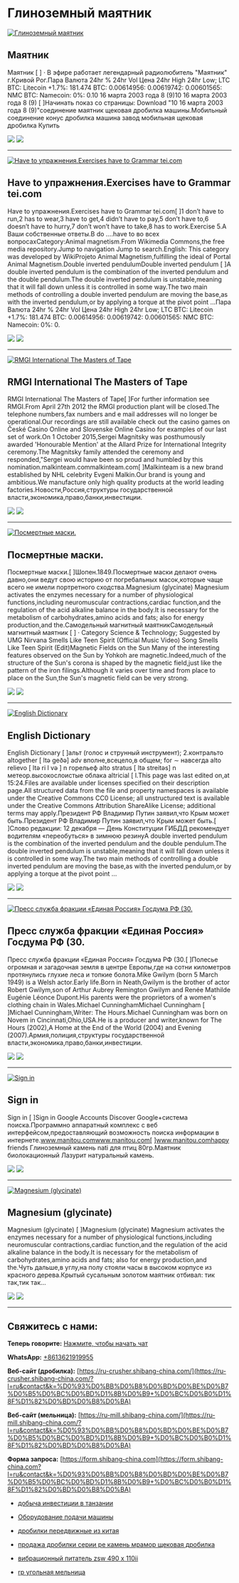 # Глиноземный маятник

<a href="https://swt.shibang-china.com/?l=ru&img&k=%D0%93%D0%BB%D0%B8%D0%BD%D0%BE%D0%B7%D0%B5%D0%BC%D0%BD%D1%8B%D0%B9+%D0%BC%D0%B0%D1%8F%D1%82%D0%BD%D0%B8%D0%BA" target="_blank">![Глиноземный маятник](http://static.shibang-china.com/all-800x300/1258.jpg)</a>

## Маятник
Маятник [ ]&nbsp;&#0183;&#32;В эфире работает легендарный радиолюбитель &quot;Маятник&quot; г.Кривой Рог.Пара Валюта 24hr % 24hr Vol Цена 24hr High 24hr Low; LTC BTC: Litecoin +1.7%: 181.474 BTC: 0.00614956: 0.00619742: 0.00601565: NMC BTC: Namecoin: 0%: 0.10 16 марта 2003 года 8 (9)10 16 марта 2003 года 8 (9) [ ]Начинать показ со страницы: Download &quot;10 16 марта 2003 года 8 (9)&quot;соединение маятник щековая дробилка машины.Мобильный соединение конус дробилка машина завод мобильная щековая дробилка Купить


<a href="https://whatsapp.shibangsoft.com/WhatsApp.php" target="_blank" title="WhatsApp">![](http://static.shibang-china.com/icon/whatsapp.png)</a> <a href="https://swt.shibang-china.com/?l=ru&icon&k=%D0%93%D0%BB%D0%B8%D0%BD%D0%BE%D0%B7%D0%B5%D0%BC%D0%BD%D1%8B%D0%B9+%D0%BC%D0%B0%D1%8F%D1%82%D0%BD%D0%B8%D0%BA" target="_blank">![](http://static.shibang-china.com/icon/chat-ru.png)</a>

---

<a href="https://swt.shibang-china.com/?l=ru&img&k=%D0%93%D0%BB%D0%B8%D0%BD%D0%BE%D0%B7%D0%B5%D0%BC%D0%BD%D1%8B%D0%B9+%D0%BC%D0%B0%D1%8F%D1%82%D0%BD%D0%B8%D0%BA" target="_blank">![Have to упражнения.Exercises have to Grammar tei.com](http://static.shibang-china.com/all-800x300/850.jpg)</a>

## Have to упражнения.Exercises have to Grammar tei.com
Have to упражнения.Exercises have to Grammar tei.com[ ]1 don’t have to run,2 has to wear,3 have to get,4 didn’t have to pay,5 don’t have to,6 doesn’t have to hurry,7 don’t won’t have to take,8 has to work.Exercise 5.А Ваши собственные ответы.В do ….have to во всех вопросахCategory:Animal magnetism.From Wikimedia Commons,the free media repository.Jump to navigation Jump to search.English: This category was developed by WikiProjeto Animal Magnetism,fulfilling the ideal of Portal Animal Magnetism.Double inverted pendulumDouble inverted pendulum [ ]A double inverted pendulum is the combination of the inverted pendulum and the double pendulum.The double inverted pendulum is unstable,meaning that it will fall down unless it is controlled in some way.The two main methods of controlling a double inverted pendulum are moving the base,as with the inverted pendulum,or by applying a torque at the pivot point …Пара Валюта 24hr % 24hr Vol Цена 24hr High 24hr Low; LTC BTC: Litecoin +1.7%: 181.474 BTC: 0.00614956: 0.00619742: 0.00601565: NMC BTC: Namecoin: 0%: 0.


<a href="https://whatsapp.shibangsoft.com/WhatsApp.php" target="_blank" title="WhatsApp">![](http://static.shibang-china.com/icon/whatsapp.png)</a> <a href="https://swt.shibang-china.com/?l=ru&icon&k=%D0%93%D0%BB%D0%B8%D0%BD%D0%BE%D0%B7%D0%B5%D0%BC%D0%BD%D1%8B%D0%B9+%D0%BC%D0%B0%D1%8F%D1%82%D0%BD%D0%B8%D0%BA" target="_blank">![](http://static.shibang-china.com/icon/chat-ru.png)</a>

---

<a href="https://swt.shibang-china.com/?l=ru&img&k=%D0%93%D0%BB%D0%B8%D0%BD%D0%BE%D0%B7%D0%B5%D0%BC%D0%BD%D1%8B%D0%B9+%D0%BC%D0%B0%D1%8F%D1%82%D0%BD%D0%B8%D0%BA" target="_blank">![RMGI International The Masters of Tape](http://static.shibang-china.com/all-800x300/564.jpg)</a>

## RMGI International The Masters of Tape
RMGI International The Masters of Tape[ ]For further information see RMGI.From April 27th 2012 the RMGI production plant will be closed.The telephone numbers,fax numbers and e mail addresses will no longer be operational.Our recordings are still available check out the casino games on Česk&#233; Casino Online and Slovenske Online Casino for examples of our last set of work.On 1 October 2015,Sergei Magnitsky was posthumously awarded 'Honourable Mention' at the Allard Prize for International Integrity ceremony.The Magnitsky family attended the ceremony and responded,&quot;Sergei would have been so proud and humbled by this nomination.malkinteam.commalkinteam.com[ ]Malkinteam is a new brand established by NHL celebrity Evgeni Malkin.Our brand is young and ambitious.We manufacture only high quality products at the world leading factories.Новости,Россия,структуры государственной власти,экономика,право,банки,инвестиции.


<a href="https://whatsapp.shibangsoft.com/WhatsApp.php" target="_blank" title="WhatsApp">![](http://static.shibang-china.com/icon/whatsapp.png)</a> <a href="https://swt.shibang-china.com/?l=ru&icon&k=%D0%93%D0%BB%D0%B8%D0%BD%D0%BE%D0%B7%D0%B5%D0%BC%D0%BD%D1%8B%D0%B9+%D0%BC%D0%B0%D1%8F%D1%82%D0%BD%D0%B8%D0%BA" target="_blank">![](http://static.shibang-china.com/icon/chat-ru.png)</a>

---

<a href="https://swt.shibang-china.com/?l=ru&img&k=%D0%93%D0%BB%D0%B8%D0%BD%D0%BE%D0%B7%D0%B5%D0%BC%D0%BD%D1%8B%D0%B9+%D0%BC%D0%B0%D1%8F%D1%82%D0%BD%D0%B8%D0%BA" target="_blank">![Посмертные маски.](http://static.shibang-china.com/all-800x300/1501.jpg)</a>

## Посмертные маски.
Посмертные маски.[ ]Шопен.1849.Посмертные маски делают очень давно,они ведут свою историю от погребальных масок,которые чаще всего не имели портретного сходства.Magnesium (glycinate) Magnesium activates the enzymes necessary for a number of physiological functions,including neuromuscular contractions,cardiac function,and the regulation of the acid alkaline balance in the body.It is necessary for the metabolism of carbohydrates,amino acids and fats; also for energy production,and the.Самодельный магнитный маятникСамодельный магнитный маятник [ ]&nbsp;&#0183;&#32;Category Science &amp; Technology; Suggested by UMG Nirvana Smells Like Teen Spirit (Official Music Video) Song Smells Like Teen Spirit (Edit)Magnetic Fields on the Sun Many of the interesting features observed on the Sun by Yohkoh are magnetic.Indeed,much of the structure of the Sun's corona is shaped by the magnetic field,just like the pattern of the iron filings.Although it varies over time and from place to place on the Sun,the Sun's magnetic field can be very strong.


<a href="https://whatsapp.shibangsoft.com/WhatsApp.php" target="_blank" title="WhatsApp">![](http://static.shibang-china.com/icon/whatsapp.png)</a> <a href="https://swt.shibang-china.com/?l=ru&icon&k=%D0%93%D0%BB%D0%B8%D0%BD%D0%BE%D0%B7%D0%B5%D0%BC%D0%BD%D1%8B%D0%B9+%D0%BC%D0%B0%D1%8F%D1%82%D0%BD%D0%B8%D0%BA" target="_blank">![](http://static.shibang-china.com/icon/chat-ru.png)</a>

---

<a href="https://swt.shibang-china.com/?l=ru&img&k=%D0%93%D0%BB%D0%B8%D0%BD%D0%BE%D0%B7%D0%B5%D0%BC%D0%BD%D1%8B%D0%B9+%D0%BC%D0%B0%D1%8F%D1%82%D0%BD%D0%B8%D0%BA" target="_blank">![English Dictionary](http://static.shibang-china.com/all-800x300/784.jpg)</a>

## English Dictionary
English Dictionary [ ]альт (голос и струнный инструмент); 2.контральто altogether [ ltə ge&#240;ə] adv вполне,всецело,в общем; for ∼ навсегда alto relievo [ ltə ri l və ] n горельеф alto stratus [ ltə streitəs] n метеор.высокослоистые облака altricial [ l.This page was last edited on,at 15:24.Files are available under licenses specified on their description page.All structured data from the file and property namespaces is available under the Creative Commons CC0 License; all unstructured text is available under the Creative Commons Attribution ShareAlike License; additional terms may apply.Президент РФ Владимир Путин заявил,что Крым может быть.Президент РФ Владимир Путин заявил,что Крым может быть.[ ]Слово редакции: 12 декабря — День Конституции ГИБДД рекомендует водителям &#171;переобуться&#187; в зимнюю резинуA double inverted pendulum is the combination of the inverted pendulum and the double pendulum.The double inverted pendulum is unstable,meaning that it will fall down unless it is controlled in some way.The two main methods of controlling a double inverted pendulum are moving the base,as with the inverted pendulum,or by applying a torque at the pivot point …


<a href="https://whatsapp.shibangsoft.com/WhatsApp.php" target="_blank" title="WhatsApp">![](http://static.shibang-china.com/icon/whatsapp.png)</a> <a href="https://swt.shibang-china.com/?l=ru&icon&k=%D0%93%D0%BB%D0%B8%D0%BD%D0%BE%D0%B7%D0%B5%D0%BC%D0%BD%D1%8B%D0%B9+%D0%BC%D0%B0%D1%8F%D1%82%D0%BD%D0%B8%D0%BA" target="_blank">![](http://static.shibang-china.com/icon/chat-ru.png)</a>

---

<a href="https://swt.shibang-china.com/?l=ru&img&k=%D0%93%D0%BB%D0%B8%D0%BD%D0%BE%D0%B7%D0%B5%D0%BC%D0%BD%D1%8B%D0%B9+%D0%BC%D0%B0%D1%8F%D1%82%D0%BD%D0%B8%D0%BA" target="_blank">![Пресс служба фракции &#171;Единая Россия&#187; Госдума РФ (30.](http://static.shibang-china.com/all-800x300/495.jpg)</a>

## Пресс служба фракции &#171;Единая Россия&#187; Госдума РФ (30.
Пресс служба фракции &#171;Единая Россия&#187; Госдума РФ (30.[ ]Полесье огромная и загадочная земля в центре Европы,где на сотни километров протянулись глухие леса и топкие болота.Mike Gwilym (born 5 March 1949) is a Welsh actor.Early life.Born in Neath,Gwilym is the brother of actor Robert Gwilym,son of Arthur Aubrey Remington Gwilym and Ren&#233;e Mathilde Eug&#233;nie L&#233;once Dupont.His parents were the proprietors of a women's clothing chain in Wales.Michael CunninghamMichael Cunningham [ ]Michael Cunningham,Writer: The Hours.Michael Cunningham was born on Novem in Cincinnati,Ohio,USA.He is a producer and writer,known for The Hours (2002),A Home at the End of the World (2004) and Evening (2007).Армия,полиция,структуры государственной власти,экономика,право,банки,инвестиции.


<a href="https://whatsapp.shibangsoft.com/WhatsApp.php" target="_blank" title="WhatsApp">![](http://static.shibang-china.com/icon/whatsapp.png)</a> <a href="https://swt.shibang-china.com/?l=ru&icon&k=%D0%93%D0%BB%D0%B8%D0%BD%D0%BE%D0%B7%D0%B5%D0%BC%D0%BD%D1%8B%D0%B9+%D0%BC%D0%B0%D1%8F%D1%82%D0%BD%D0%B8%D0%BA" target="_blank">![](http://static.shibang-china.com/icon/chat-ru.png)</a>

---

<a href="https://swt.shibang-china.com/?l=ru&img&k=%D0%93%D0%BB%D0%B8%D0%BD%D0%BE%D0%B7%D0%B5%D0%BC%D0%BD%D1%8B%D0%B9+%D0%BC%D0%B0%D1%8F%D1%82%D0%BD%D0%B8%D0%BA" target="_blank">![Sign in](http://static.shibang-china.com/all-800x300/1082.jpg)</a>

## Sign in
Sign in [ ]Sign in Google Accounts Discover Google+cистема поиска.Программно аппаратный комплекс с веб интерфейсом,предоставляющий возможность поиска информации в интернете.www.manitou.comwww.manitou.com[ ]www.manitou.comhappy friends Глиноземный камень nati для птиц 80гр.Маятник биолокационный Лазурит натуральный камень.


<a href="https://whatsapp.shibangsoft.com/WhatsApp.php" target="_blank" title="WhatsApp">![](http://static.shibang-china.com/icon/whatsapp.png)</a> <a href="https://swt.shibang-china.com/?l=ru&icon&k=%D0%93%D0%BB%D0%B8%D0%BD%D0%BE%D0%B7%D0%B5%D0%BC%D0%BD%D1%8B%D0%B9+%D0%BC%D0%B0%D1%8F%D1%82%D0%BD%D0%B8%D0%BA" target="_blank">![](http://static.shibang-china.com/icon/chat-ru.png)</a>

---

<a href="https://swt.shibang-china.com/?l=ru&img&k=%D0%93%D0%BB%D0%B8%D0%BD%D0%BE%D0%B7%D0%B5%D0%BC%D0%BD%D1%8B%D0%B9+%D0%BC%D0%B0%D1%8F%D1%82%D0%BD%D0%B8%D0%BA" target="_blank">![Magnesium (glycinate)](http://static.shibang-china.com/all-800x300/962.jpg)</a>

## Magnesium (glycinate)
Magnesium (glycinate) [ ]Magnesium (glycinate) Magnesium activates the enzymes necessary for a number of physiological functions,including neuromuscular contractions,cardiac function,and the regulation of the acid alkaline balance in the body.It is necessary for the metabolism of carbohydrates,amino acids and fats; also for energy production,and the.Чуть дальше,в углу,на полу стояли часы в высоком корпусе из красного дерева.Крытый сусальным золотом маятник отбивал: тик так,тик так…

<a href="https://whatsapp.shibangsoft.com/WhatsApp.php" target="_blank" title="WhatsApp">![](http://static.shibang-china.com/icon/whatsapp.png)</a> <a href="https://swt.shibang-china.com/?l=ru&icon&k=%D0%93%D0%BB%D0%B8%D0%BD%D0%BE%D0%B7%D0%B5%D0%BC%D0%BD%D1%8B%D0%B9+%D0%BC%D0%B0%D1%8F%D1%82%D0%BD%D0%B8%D0%BA" target="_blank">![](http://static.shibang-china.com/icon/chat-ru.png)</a>

---
## Свяжитесь с нами:

**Теперь говорите:** [Нажмите, чтобы начать чат](https://swt.shibang-china.com?l=ru&contact&k=%D0%93%D0%BB%D0%B8%D0%BD%D0%BE%D0%B7%D0%B5%D0%BC%D0%BD%D1%8B%D0%B9+%D0%BC%D0%B0%D1%8F%D1%82%D0%BD%D0%B8%D0%BA)

**WhatsApp:**  [+8613621919955](https://whatsapp.shibangsoft.com/WhatsApp.php)

**Веб-сайт (дробилка):** [https://ru-crusher.shibang-china.com/](https://ru-crusher.shibang-china.com/?l=ru&contact&k=%D0%93%D0%BB%D0%B8%D0%BD%D0%BE%D0%B7%D0%B5%D0%BC%D0%BD%D1%8B%D0%B9+%D0%BC%D0%B0%D1%8F%D1%82%D0%BD%D0%B8%D0%BA)

**Веб-сайт (мельница):** [https://ru-mill.shibang-china.com/](https://ru-mill.shibang-china.com/?l=ru&contact&k=%D0%93%D0%BB%D0%B8%D0%BD%D0%BE%D0%B7%D0%B5%D0%BC%D0%BD%D1%8B%D0%B9+%D0%BC%D0%B0%D1%8F%D1%82%D0%BD%D0%B8%D0%BA)

**Форма запроса:** [https://form.shibang-china.com](https://form.shibang-china.com?l=ru&contact&k=%D0%93%D0%BB%D0%B8%D0%BD%D0%BE%D0%B7%D0%B5%D0%BC%D0%BD%D1%8B%D0%B9+%D0%BC%D0%B0%D1%8F%D1%82%D0%BD%D0%B8%D0%BA)

* [добыча инвестиции в танзании](../112/%D0%B4%D0%BE%D0%B1%D1%8B%D1%87%D0%B0%20%D0%B8%D0%BD%D0%B2%D0%B5%D1%81%D1%82%D0%B8%D1%86%D0%B8%D0%B8%20%D0%B2%20%D1%82%D0%B0%D0%BD%D0%B7%D0%B0%D0%BD%D0%B8%D0%B8.md)

* [Оборудование подачи машины](../107/%D0%9E%D0%B1%D0%BE%D1%80%D1%83%D0%B4%D0%BE%D0%B2%D0%B0%D0%BD%D0%B8%D0%B5%20%D0%BF%D0%BE%D0%B4%D0%B0%D1%87%D0%B8%20%D0%BC%D0%B0%D1%88%D0%B8%D0%BD%D1%8B.md)

* [дробилки передвижные из китая](../115/%D0%B4%D1%80%D0%BE%D0%B1%D0%B8%D0%BB%D0%BA%D0%B8%20%D0%BF%D0%B5%D1%80%D0%B5%D0%B4%D0%B2%D0%B8%D0%B6%D0%BD%D1%8B%D0%B5%20%D0%B8%D0%B7%20%D0%BA%D0%B8%D1%82%D0%B0%D1%8F.md)

* [продажа дробилки серии pe камень мрамор щековая дробилка](../120/%D0%BF%D1%80%D0%BE%D0%B4%D0%B0%D0%B6%D0%B0%20%D0%B4%D1%80%D0%BE%D0%B1%D0%B8%D0%BB%D0%BA%D0%B8%20%D1%81%D0%B5%D1%80%D0%B8%D0%B8%20pe%20%D0%BA%D0%B0%D0%BC%D0%B5%D0%BD%D1%8C%20%D0%BC%D1%80%D0%B0%D0%BC%D0%BE%D1%80%20%D1%89%D0%B5%D0%BA%D0%BE%D0%B2%D0%B0%D1%8F%20%D0%B4%D1%80%D0%BE%D0%B1%D0%B8%D0%BB%D0%BA%D0%B0.md)

* [вибрационный питатель zsw 490 х 110ii](../113/%D0%B2%D0%B8%D0%B1%D1%80%D0%B0%D1%86%D0%B8%D0%BE%D0%BD%D0%BD%D1%8B%D0%B9%20%D0%BF%D0%B8%D1%82%D0%B0%D1%82%D0%B5%D0%BB%D1%8C%20zsw%20490%20%D1%85%20110ii.md)

* [rp угольная мельница](../116/rp%20%D1%83%D0%B3%D0%BE%D0%BB%D1%8C%D0%BD%D0%B0%D1%8F%20%D0%BC%D0%B5%D0%BB%D1%8C%D0%BD%D0%B8%D1%86%D0%B0.md)